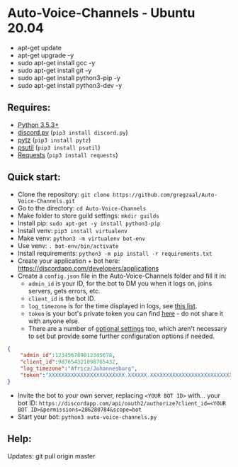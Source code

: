 # Auto-Voice-Channels - Ubuntu 20.04

* apt-get update
* apt-get upgrade -y
* sudo apt-get install gcc -y
* sudo apt-get install git -y
* sudo apt-get install python3-pip -y
* sudo apt-get install python3-dev -y

## Requires:

* [Python 3.5.3+](https://www.python.org/downloads/)
* [discord.py](https://pypi.org/project/discord.py/) (`pip3 install discord.py`)
* [pytz](https://pypi.org/project/pytz/) (`pip3 install pytz`)
* [psutil](https://pypi.org/project/psutil/) (`pip3 install psutil`)
* [Requests](https://pypi.org/project/requests/) (`pip3 install requests`)

## Quick start:

* Clone the repository: `git clone https://github.com/gregzaal/Auto-Voice-Channels.git`
* Go to the directory: `cd Auto-Voice-Channels`
* Make folder to store guild settings: `mkdir guilds`
* Install pip: `sudo apt-get -y install python3-pip`
* Install venv: `pip3 install virtualenv`
* Make venv: `python3 -m virtualenv bot-env`
* Use venv: `. bot-env/bin/activate`
* Install requirements: `python3 -m pip install -r requirements.txt`
* Create your application + bot here: <https://discordapp.com/developers/applications>
* Create a `config.json` file in the Auto-Voice-Channels folder and fill it in:
  * `admin_id` is your ID, for the bot to DM you when it logs on, joins servers, gets errors, etc.
  * `client_id` is the bot ID.
  * `log_timezone` is for the time displayed in logs, see [this list](https://stackoverflow.com/questions/13866926/is-there-a-list-of-pytz-timezones).
  * `token` is your bot's private token you can find [here](https://discordapp.com/developers/applications) - do not share it with anyone else.
  * There are a number of [optional settings](https://github.com/gregzaal/Auto-Voice-Channels/wiki/Optional-configuration) too, which aren't necessary to set but provide some further configuration options if needed.

```json
{
    "admin_id":123456789012345678,
    "client_id":987654321098765432,
    "log_timezone":"Africa/Johannesburg",
    "token":"XXXXXXXXXXXXXXXXXXXXXXXX.XXXXXX.XXXXXXXXXXXXXXXXXXXXXXXXXXX"
}
```

* Invite the bot to your own server, replacing `<YOUR BOT ID>` with... your bot ID: `https://discordapp.com/api/oauth2/authorize?client_id=<YOUR BOT ID>&permissions=286280784&scope=bot`
* Start your bot: `python3 auto-voice-channels.py`

## Help:

Updates: git pull origin master
